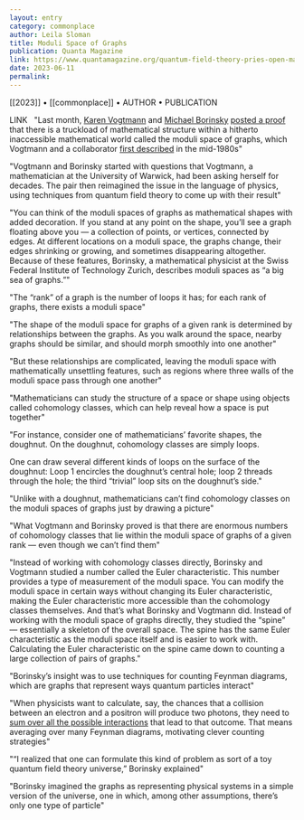 ```yaml
---
layout: entry
category: commonplace
author: Leila Sloman
title: Moduli Space of Graphs
publication: Quanta Magazine
link: https://www.quantamagazine.org/quantum-field-theory-pries-open-mathematical-puzzle-20230216/
date: 2023-06-11
permalink:
---
```


[[2023]] • [[commonplace]] • AUTHOR • PUBLICATION

LINK
 
"Last month, [Karen Vogtmann](https://warwick.ac.uk/fac/sci/maths/people/staff/karen_vogtmann/) and [Michael Borinsky](https://michaelborinsky.com/) [posted a proof](https://arxiv.org/abs/2301.01121) that there is a truckload of mathematical structure within a hitherto inaccessible mathematical world called the moduli space of graphs, which Vogtmann and a collaborator [first described](https://link.springer.com/article/10.1007/BF01388734) in the mid-1980s"

"Vogtmann and Borinsky started with questions that Vogtmann, a mathematician at the University of Warwick, had been asking herself for decades. The pair then reimagined the issue in the language of physics, using techniques from quantum field theory to come up with their result"

"You can think of the moduli spaces of graphs as mathematical shapes with added decoration. If you stand at any point on the shape, you’ll see a graph floating above you — a collection of points, or vertices, connected by edges. At different locations on a moduli space, the graphs change, their edges shrinking or growing, and sometimes disappearing altogether. Because of these features, Borinsky, a mathematical physicist at the Swiss Federal Institute of Technology Zurich, describes moduli spaces as “a big sea of graphs.”"

"The “rank” of a graph is the number of loops it has; for each rank of graphs, there exists a moduli space"

"The shape of the moduli space for graphs of a given rank is determined by relationships between the graphs. As you walk around the space, nearby graphs should be similar, and should morph smoothly into one another"

"But these relationships are complicated, leaving the moduli space with mathematically unsettling features, such as regions where three walls of the moduli space pass through one another"

"Mathematicians can study the structure of a space or shape using objects called cohomology classes, which can help reveal how a space is put together"

"For instance, consider one of mathematicians’ favorite shapes, the doughnut. On the doughnut, cohomology classes are simply loops.

One can draw several different kinds of loops on the surface of the doughnut: Loop 1 encircles the doughnut’s central hole; loop 2 threads through the hole; the third “trivial” loop sits on the doughnut’s side."

"Unlike with a doughnut, mathematicians can’t find cohomology classes on the moduli spaces of graphs just by drawing a picture"

"What Vogtmann and Borinsky proved is that there are enormous numbers of cohomology classes that lie within the moduli space of graphs of a given rank — even though we can’t find them"

"Instead of working with cohomology classes directly, Borinsky and Vogtmann studied a number called the Euler characteristic. This number provides a type of measurement of the moduli space. You can modify the moduli space in certain ways without changing its Euler characteristic, making the Euler characteristic more accessible than the cohomology classes themselves. And that’s what Borinsky and Vogtmann did. Instead of working with the moduli space of graphs directly, they studied the “spine” — essentially a skeleton of the overall space. The spine has the same Euler characteristic as the moduli space itself and is easier to work with. Calculating the Euler characteristic on the spine came down to counting a large collection of pairs of graphs."

"Borinsky’s insight was to use techniques for counting Feynman diagrams, which are graphs that represent ways quantum particles interact"

"When physicists want to calculate, say, the chances that a collision between an electron and a positron will produce two photons, they need to [sum over all the possible interactions](https://www.quantamagazine.org/how-our-reality-may-be-a-sum-of-all-possible-realities-20230206/) that lead to that outcome. That means averaging over many Feynman diagrams, motivating clever counting strategies"

"“I realized that one can formulate this kind of problem as sort of a toy quantum field theory universe,” Borinsky explained"

"Borinsky imagined the graphs as representing physical systems in a simple version of the universe, one in which, among other assumptions, there’s only one type of particle"
